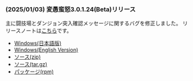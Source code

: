 
### (2025/01/03) 変愚蛮怒3.0.1.24(Beta)リリース
主に闘技場とダンジョン突入確認メッセージに関するバグを修正しました。
リリースノートは[こちら](https://github.com/hengband/hengband/releases/tag/3.0.1.24-Beta)です。

- [Windows(日本語版)](https://github.com/hengband/hengband/releases/download/3.0.1.24-Beta/Hengband-3.0.1.24-Beta-jp.zip)
- [Windows(English Version)](https://github.com/hengband/hengband/releases/download/3.0.1.24-Beta/Hengband-3.0.1.24-Beta-en.zip)
- [ソース(zip)](https://github.com/hengband/hengband/archive/refs/tags/3.0.1.24-Beta.zip)
- [ソース(tar.gz)](https://github.com/hengband/hengband/archive/refs/tags/3.0.1.24-Beta.tar.gz)
- [パッケージ(rpm)](https://copr.fedorainfracloud.org/coprs/whitehara/hengband/build/8474064/)

